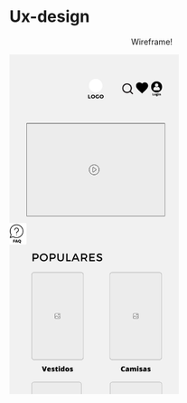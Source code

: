 # Ux-design
<p align= "center">Wireframe! </p>

<img src="https://github.com/Andns/Ux-design/blob/main/Nome%20da%20empresa%20(1).jpg" align="center" min-width="300px" max-width="300px" width="300px" >
